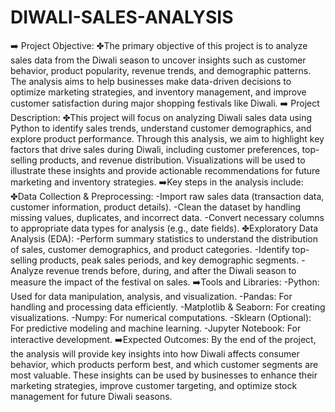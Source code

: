 # DIWALI-SALES-ANALYSIS

➡️ Project Objective: 
✤The primary objective of this project is to analyze sales data from the Diwali season to uncover insights such as customer behavior, product popularity, revenue trends, and demographic patterns. The analysis aims to help businesses make data-driven decisions to optimize marketing strategies, and inventory management, and improve customer satisfaction during major shopping festivals like Diwali.
➡️ Project Description:
✤This project will focus on analyzing Diwali sales data using Python to identify sales trends, understand customer demographics, and explore product performance.
Through this analysis, we aim to highlight key factors that drive sales during Diwali, including customer preferences, top-selling products, and revenue distribution. Visualizations will be used to illustrate these insights and provide actionable recommendations for future marketing and inventory strategies.
➡️Key steps in the analysis include:
✤Data Collection & Preprocessing:
-Import raw sales data (transaction data, customer information, product details).
-Clean the dataset by handling missing values, duplicates, and incorrect data.
-Convert necessary columns to appropriate data types for analysis (e.g., date fields).
✤Exploratory Data Analysis (EDA):
-Perform summary statistics to understand the distribution of sales, customer demographics, and product categories.
-Identify top-selling products, peak sales periods, and key demographic segments.
-Analyze revenue trends before, during, and after the Diwali season to measure the impact of the festival on sales.
➡️Tools and Libraries:
-Python: Used for data manipulation, analysis, and visualization.
-Pandas: For handling and processing data efficiently.
-Matplotlib & Seaborn: For creating visualizations.
-Numpy: For numerical computations.
-Sklearn (Optional): For predictive modeling and machine learning.
-Jupyter Notebook: For interactive development.
➡️Expected Outcomes:
By the end of the project, the analysis will provide key insights into how Diwali affects consumer behavior, which products perform best, and which customer segments are most valuable. These insights can be used by businesses to enhance their marketing strategies, improve customer targeting, and optimize stock management for future Diwali seasons.
